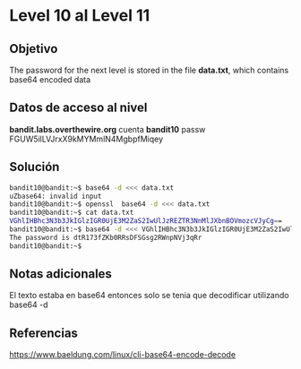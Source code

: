 # Level 10 al Level 11

## Objetivo 

The password for the next level is stored in the file **data.txt**, which contains base64 encoded data
## Datos de acceso al nivel 
**bandit.labs.overthewire.org**
cuenta
**bandit10**
passw
 FGUW5ilLVJrxX9kMYMmlN4MgbpfMiqey

## Solución 
```bash
bandit10@bandit:~$ base64 -d <<< data.txt
uZbase64: invalid input
bandit10@bandit:~$ openssl  base64 -d <<< data.txt
bandit10@bandit:~$ cat data.txt
VGhlIHBhc3N3b3JkIGlzIGR0UjE3M2ZaS2IwUlJzREZTR3NnMlJXbnBOVmozcVJyCg==
bandit10@bandit:~$ base64 -d <<< VGhlIHBhc3N3b3JkIGlzIGR0UjE3M2ZaS2IwUlJzREZTR3NnMlJXbnBOVmozcVJyCg==
The password is dtR173fZKb0RRsDFSGsg2RWnpNVj3qRr
bandit10@bandit:~$
```

## Notas adicionales
El texto estaba en base64 entonces solo se tenia que decodificar utilizando base64 -d 
## Referencias 
https://www.baeldung.com/linux/cli-base64-encode-decode